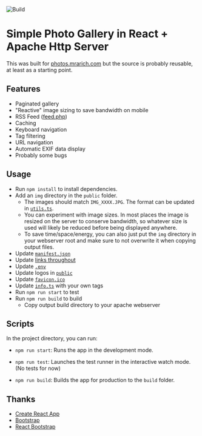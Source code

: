 ![Build](https://github.com/aarich/photos-site/workflows/Build/badge.svg)

# Simple Photo Gallery in React + Apache Http Server

This was built for [photos.mrarich.com](https://photos.mrarich.com) but the source is probably reusable, at least as a starting point.

## Features

- Paginated gallery
- "Reactive" image sizing to save bandwidth on mobile
- RSS Feed ([feed.php](https://photos.mrarich.com/feed))
- Caching
- Keyboard navigation
- Tag filtering
- URL navigation
- Automatic EXIF data display
- Probably some bugs

## Usage

- Run `npm install` to install dependencies.
- Add an `img` directory in the `public` folder.
  - The images should match `IMG_XXXX.JPG`. The format can be updated in [`utils.ts`](src/utils/utils.ts).
  - You can experiment with image sizes. In most places the image is resized on the server to conserve bandwidth, so whatever size is used will likely be reduced before being displayed anywhere.
  - To save time/space/energy, you can also just put the `img` directory in your webserver root and make sure to not overwrite it when copying output files.
- Update [`manifest.json`](public/manifest.json)
- Update [links throughout](https://github.com/aarich/photos-site/search?q=mrarich)
- Update [`.env`](/.env)
- Update logos in [`public`](public)
- Update [`favicon.ico`](public/favicon.ico)
- Update [`info.ts`](src/utils/info.ts) with your own tags
- Run `npm run start` to test
- Run `npm run build` to build
  - Copy output build directory to your apache webserver

## Scripts

In the project directory, you can run:

- `npm run start`: Runs the app in the development mode.

- `npm run test`: Launches the test runner in the interactive watch mode. (No tests for now)

- `npm run build`: Builds the app for production to the `build` folder.

## Thanks

- [Create React App](https://github.com/facebook/create-react-app)
- [Bootstrap](https://getbootstrap.com/)
- [React Bootstrap](https://react-bootstrap.github.io)
